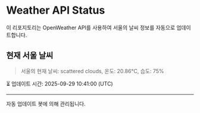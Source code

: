 
# Weather API Status

이 리포지토리는 OpenWeather API를 사용하여 서울의 날씨 정보를 자동으로 업데이트합니다.

## 현재 서울 날씨
> 서울의 현재 날씨: scattered clouds, 온도: 20.86°C, 습도: 75%

⏳ 업데이트 시간: 2025-09-29 10:41:00 (UTC)

---
자동 업데이트 봇에 의해 관리됩니다.
